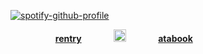 [![spotify-github-profile](https://spotify-github-profile.kittinanx.com/api/view?uid=z0ocz59axjs7okg9a1ugo6j05&cover_image=true&theme=novatorem&show_offline=false&background_color=121212&interchange=false&bar_color=9f6f6f&bar_color_cover=true)](https://github.com/kittinan/spotify-github-profile)

⠀⠀⠀⠀⠀⠀⠀[**rentry**](https://rentry.co/VlLTRUM)⠀⠀⠀⠀⠀<img width="20" src="https://64.media.tumblr.com/6d7b216b5a6335125e90808ebfd3aadf/2e220f9d268f7399-87/s75x75_c1/36efd6dc97938eb0553403e66b6774b73f1ef51b.gif">⠀⠀⠀⠀⠀[**atabook**](https://soulripper.atabook.org/)
